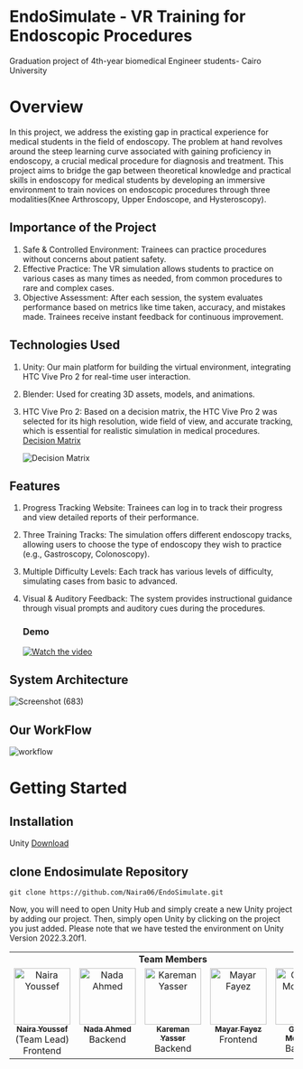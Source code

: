 # EndoSimulate - VR Training for Endoscopic Procedures
Graduation project of 4th-year biomedical Engineer students- Cairo University

# Overview
In this project, we address the existing gap in practical experience for medical students in the field of 
endoscopy. The problem at hand revolves around the steep learning curve associated with gaining 
proficiency in endoscopy, a crucial medical procedure for diagnosis and treatment. This project aims to 
bridge the gap between theoretical knowledge and practical skills in endoscopy for medical students by 
developing an immersive environment to train novices on endoscopic procedures through three 
modalities(Knee Arthroscopy, Upper Endoscope, and Hysteroscopy).

## Importance of the Project
1. Safe & Controlled Environment: Trainees can practice procedures without concerns about patient safety.
2. Effective Practice: The VR simulation allows students to practice on various cases as many times as needed, from common procedures to rare and complex cases.
3. Objective Assessment: After each session, the system evaluates performance based on metrics like time taken, accuracy, and mistakes made. Trainees receive instant feedback for continuous improvement.

## Technologies Used
1. Unity: Our main platform for building the virtual environment, integrating HTC Vive Pro 2 for real-time user interaction.
2. Blender: Used for creating 3D assets, models, and animations.
3. HTC Vive Pro 2: Based on a decision matrix, the HTC Vive Pro 2 was selected for its high resolution, wide field of view, and accurate tracking, which is essential for realistic simulation in medical procedures.   [Decision Matrix](https://drive.google.com/file/d/15sWG1CZBfA2iToL4ksl6j90kRFHMQ4XS/view?usp=sharing)
   
   ![Decision Matrix](https://drive.google.com/uc?export=view&id=1oIN-y8ovZw-aNF9h-roEi9Qwv-aFem8G)
   
## Features
1. Progress Tracking Website: Trainees can log in to track their progress and view detailed reports of their performance.
2. Three Training Tracks: The simulation offers different endoscopy tracks, allowing users to choose the type of endoscopy they wish to practice (e.g., Gastroscopy, Colonoscopy).
3. Multiple Difficulty Levels: Each track has various levels of difficulty, simulating cases from basic to advanced.
4. Visual & Auditory Feedback: The system provides instructional guidance through visual prompts and auditory cues during the procedures.

   ### Demo 
   [![Watch the video](https://img.youtube.com/vi/Juq1ex18UGE/maxresdefault.jpg)](https://youtu.be/Juq1ex18UGE)
   
## System Architecture

![Screenshot (683)](https://github.com/user-attachments/assets/4b15248c-f1af-4a2b-adc3-8bfbe032d778)

## Our WorkFlow
![workflow](https://github.com/Naira06/EndoSimulate/assets/83358118/ee63aa16-8d4f-4394-8c68-b3702851ce82)

# Getting Started

## Installation
Unity [Download](https://unity.com/download)
## clone Endosimulate Repository
   ```
   git clone https://github.com/Naira06/EndoSimulate.git
   ```
   Now, you will need to open Unity Hub and simply create a new Unity project by adding our project. Then, simply open Unity by clicking on the project you just added. Please note that we have tested the environment on Unity Version 2022.3.20f1.

<table>
    <tbody>
    <tr>
        <td colspan="6" style="text-align: center;"><b> Team Members </b></td>
    </tr>
    <tr>
        <td align="center" valign="top" width="20%">
            <a href="https://github.com/Naira06">
                <img alt="Naira Youssef" src="https://avatars.githubusercontent.com/Naira06" width="100px;">
                <br/>
                <sub><b>Naira Youssef</b></sub>
            </a>
            <br/>
            <span>(Team Lead)</span> <br/>
            <span>Frontend</span>
        </td>
        <td align="center" valign="top" width="20%">
            <a href="https://github.com/Nada-21">
                <img alt="Nada Ahmed" src="https://avatars.githubusercontent.com/Nada-21" width="100px;">
                <br/>
                <sub><b>Nada Ahmed</b></sub>
            </a>
            <br/>
            <span>Backend</span>
        </td>
        <td align="center" valign="top" width="20%">
            <a href="https://github.com/Karemanyasser">
                <img alt="Kareman Yasser" src="https://avatars.githubusercontent.com/Karemanyasser" width="100px;">
                <br/>
                <sub><b>Kareman Yasser</b></sub>
            </a>
            <br/>
            <span>Backend</span>
        </td>
        <td align="center" valign="top" width="20%">
            <a href="https://github.com/MayarFayez">
                <img alt="Mayar Fayez" src="https://avatars.githubusercontent.com/MayarFayez" width="100px;">
                <br/>
                <sub><b>Mayar Fayez</b></sub>
            </a>
            <br/>
            <span>Frontend</span>
        </td>
        <td align="center" valign="top" width="20%">
            <a href="https://github.com/GhofranMohamed">
                <img alt="Ghofran Mohamed" src="https://avatars.githubusercontent.com/GhofranMohamed" width="100px;">
                <br/>
                <sub><b>Ghofran Mohamed</b></sub>
            </a>
            <br/>
            <span>Backend</span>
        </td>
    </tr>
    </table>
